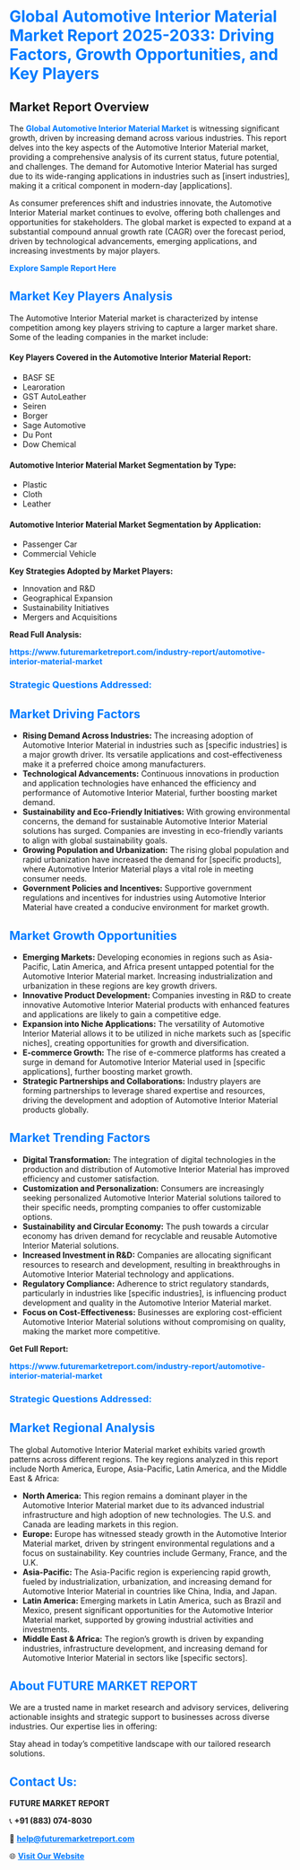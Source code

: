 <h1 style="color: #007BFF;">Global Automotive Interior Material Market Report 2025-2033: Driving Factors, Growth Opportunities, and Key Players</h1>

<section id="overview">
<h2>Market Report Overview</h2>
<p>The <a href="https://www.futuremarketreport.com/industry-report/automotive-interior-material-market" style="color: #007BFF; text-decoration: none;"><strong>Global Automotive Interior Material Market</strong></a> is witnessing significant growth, driven by increasing demand across various industries. This report delves into the key aspects of the Automotive Interior Material market, providing a comprehensive analysis of its current status, future potential, and challenges. The demand for Automotive Interior Material has surged due to its wide-ranging applications in industries such as [insert industries], making it a critical component in modern-day [applications].</p>
<p>As consumer preferences shift and industries innovate, the Automotive Interior Material market continues to evolve, offering both challenges and opportunities for stakeholders. The global market is expected to expand at a substantial compound annual growth rate (CAGR) over the forecast period, driven by technological advancements, emerging applications, and increasing investments by major players.</p>
</section>

<section id="overview">
<p><a href="https://www.futuremarketreport.com/request-sample/reportId=105878" style="color: #007BFF; text-decoration: none;"><strong>Explore Sample Report Here</strong></a></p>
</section>

<section id="key-players">
<h2 style="color: #007BFF;">Market Key Players Analysis</h2>
<p>The Automotive Interior Material market is characterized by intense competition among key players striving to capture a larger market share. Some of the leading companies in the market include:</p>
<h4>Key Players Covered in the Automotive Interior Material Report:</h4>
<ul><li>BASF SE</li><li>Learoration</li><li>GST AutoLeather</li><li>Seiren</li><li>Borger</li><li>Sage Automotive</li><li>Du Pont</li><li>Dow Chemical</li></ul>
<h4>Automotive Interior Material Market Segmentation by Type:</h4>
<ul><li>Plastic</li><li>Cloth</li><li>Leather</li></ul>

<h4>Automotive Interior Material Market Segmentation by Application:</h4>
<ul><li>Passenger Car</li><li>Commercial Vehicle</li></ul>
<p><strong>Key Strategies Adopted by Market Players:</strong></p>
<ul>
<li>Innovation and R&D</li>
<li>Geographical Expansion</li>
<li>Sustainability Initiatives</li>
<li>Mergers and Acquisitions</li>
</ul>
</section>

<section>
<p><strong>Read Full Analysis: </strong></p><a href="https://www.futuremarketreport.com/industry-report/automotive-interior-material-market" style="color: #007BFF; text-decoration: none;"><strong>https://www.futuremarketreport.com/industry-report/automotive-interior-material-market</strong></a>
<h3 style="color: #007BFF;">Strategic Questions Addressed:</h3>
</section>

<section id="driving-factors">
<h2 style="color: #007BFF;">Market Driving Factors</h2>
<ul>
<li><strong>Rising Demand Across Industries:</strong> The increasing adoption of Automotive Interior Material in industries such as [specific industries] is a major growth driver. Its versatile applications and cost-effectiveness make it a preferred choice among manufacturers.</li>
<li><strong>Technological Advancements:</strong> Continuous innovations in production and application technologies have enhanced the efficiency and performance of Automotive Interior Material, further boosting market demand.</li>
<li><strong>Sustainability and Eco-Friendly Initiatives:</strong> With growing environmental concerns, the demand for sustainable Automotive Interior Material solutions has surged. Companies are investing in eco-friendly variants to align with global sustainability goals.</li>
<li><strong>Growing Population and Urbanization:</strong> The rising global population and rapid urbanization have increased the demand for [specific products], where Automotive Interior Material plays a vital role in meeting consumer needs.</li>
<li><strong>Government Policies and Incentives:</strong> Supportive government regulations and incentives for industries using Automotive Interior Material have created a conducive environment for market growth.</li>
</ul>
</section>

<section id="growth-opportunities">
<h2 style="color: #007BFF;">Market Growth Opportunities</h2>
<ul>
<li><strong>Emerging Markets:</strong> Developing economies in regions such as Asia-Pacific, Latin America, and Africa present untapped potential for the Automotive Interior Material market. Increasing industrialization and urbanization in these regions are key growth drivers.</li>
<li><strong>Innovative Product Development:</strong> Companies investing in R&D to create innovative Automotive Interior Material products with enhanced features and applications are likely to gain a competitive edge.</li>
<li><strong>Expansion into Niche Applications:</strong> The versatility of Automotive Interior Material allows it to be utilized in niche markets such as [specific niches], creating opportunities for growth and diversification.</li>
<li><strong>E-commerce Growth:</strong> The rise of e-commerce platforms has created a surge in demand for Automotive Interior Material used in [specific applications], further boosting market growth.</li>
<li><strong>Strategic Partnerships and Collaborations:</strong> Industry players are forming partnerships to leverage shared expertise and resources, driving the development and adoption of Automotive Interior Material products globally.</li>
</ul>
</section>

<section id="trending-factors">
<h2 style="color: #007BFF;">Market Trending Factors</h2>
<ul>
<li><strong>Digital Transformation:</strong> The integration of digital technologies in the production and distribution of Automotive Interior Material has improved efficiency and customer satisfaction.</li>
<li><strong>Customization and Personalization:</strong> Consumers are increasingly seeking personalized Automotive Interior Material solutions tailored to their specific needs, prompting companies to offer customizable options.</li>
<li><strong>Sustainability and Circular Economy:</strong> The push towards a circular economy has driven demand for recyclable and reusable Automotive Interior Material solutions.</li>
<li><strong>Increased Investment in R&D:</strong> Companies are allocating significant resources to research and development, resulting in breakthroughs in Automotive Interior Material technology and applications.</li>
<li><strong>Regulatory Compliance:</strong> Adherence to strict regulatory standards, particularly in industries like [specific industries], is influencing product development and quality in the Automotive Interior Material market.</li>
<li><strong>Focus on Cost-Effectiveness:</strong> Businesses are exploring cost-efficient Automotive Interior Material solutions without compromising on quality, making the market more competitive.</li>
</ul>
</section>

<section>
<p><strong>Get Full Report: </strong></p><a href="https://www.futuremarketreport.com/industry-report/automotive-interior-material-market" style="color: #007BFF; text-decoration: none;"><strong>https://www.futuremarketreport.com/industry-report/automotive-interior-material-market</strong></a>
<h3 style="color: #007BFF;">Strategic Questions Addressed:</h3>
</section>


<section id="regional-analysis">
<h2 style="color: #007BFF;">Market Regional Analysis</h2>
<p>The global Automotive Interior Material market exhibits varied growth patterns across different regions. The key regions analyzed in this report include North America, Europe, Asia-Pacific, Latin America, and the Middle East & Africa:</p>
<ul>
<li><strong>North America:</strong> This region remains a dominant player in the Automotive Interior Material market due to its advanced industrial infrastructure and high adoption of new technologies. The U.S. and Canada are leading markets in this region.</li>
<li><strong>Europe:</strong> Europe has witnessed steady growth in the Automotive Interior Material market, driven by stringent environmental regulations and a focus on sustainability. Key countries include Germany, France, and the U.K.</li>
<li><strong>Asia-Pacific:</strong> The Asia-Pacific region is experiencing rapid growth, fueled by industrialization, urbanization, and increasing demand for Automotive Interior Material in countries like China, India, and Japan.</li>
<li><strong>Latin America:</strong> Emerging markets in Latin America, such as Brazil and Mexico, present significant opportunities for the Automotive Interior Material market, supported by growing industrial activities and investments.</li>
<li><strong>Middle East & Africa:</strong> The region’s growth is driven by expanding industries, infrastructure development, and increasing demand for Automotive Interior Material in sectors like [specific sectors].</li>
</ul>
</section>

<footer>
<h2 style="color: #007BFF;">About FUTURE MARKET REPORT</h2>
<p>We are a trusted name in market research and advisory services, delivering actionable insights and strategic support to businesses across diverse industries. Our expertise lies in offering:</p>

<p>Stay ahead in today’s competitive landscape with our tailored research solutions.</p>

<h2 style="color: #007BFF;">Contact Us:</h2>
<p><strong>FUTURE MARKET REPORT</strong></p>
<p>📞 <strong>+91 (883) 074-8030</strong></p>
<p>📧 <strong><a href="mailto:help@futuremarketreport.com" style="color: #007BFF;">help@futuremarketreport.com</a></strong></p>
<p>🌐 <strong><a href="https://www.futuremarketreport.com/" style="color: #007BFF;">Visit Our Website</a></strong></p>
</footer>